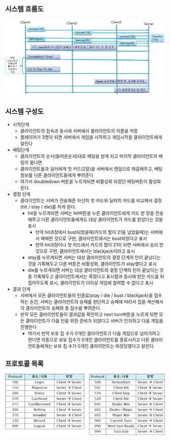 ## 시스템 흐름도

![SysFLOW](./SysFLOW.png)



## 시스템 구성도

- 시작단계
  - 클라이언트의 접속과 동시에 서버에서 클라이언트의 이름을 저장
  - 플레이어가 3명이 되면 서버에서 게임을 시작하고 게임시작을 클라이언트에게 알린다
- 베팅단계
  - 클라이언트의 순서(들어온순서)대로 베팅을 받게 되고 마지막 클라이언트의 베팅이 끝나면
  - 클라이언트들과 딜러에게 첫 카드(2장)을 서버에서 랜덤으로 제출해주고, 베팅정보를 다른 클라이언트들에게 뿌려준다
  - 여기서 doubledown 버튼을 누르게되면 비활성화 되었던 베팅버튼이 활성화된다.
- 결정 단계
  - 클라이언트는 서버가 전송해준 자신의 첫 카드와 딜러의 카드를 비교해서 결정(hit / stay / die)를 하게 된다.
    - hit을 누르게되면 서버는 hit버튼을 누른 클라이언트에게 카드 한 장을 전송해주고 다른 클라이언트들에게도 대상 클라이언트가 카드를 받았다는 것을 표시
      - 만약 hit과정에서 bust되었을때(카드의 합이 21을 넘었을때)는 서버에서 패배한 것으로 구현, 클라이언트에서는 bust되었다고  표시 
      - 만약 hit과정이나 첫 카드에서 카드의 합이 21이 되면 서버에서 승리 한 것으로 구현, 클라이언트에서는 blackjack이라고 표시
    - stay를 누르게되면 서버는 대상 클라이언트의 결정 단계의 턴이 끝났다는 것을 기록해두고 다른 버튼은 비활성화, 클라이언트가 stay했다고 표시
    - die를 누르게되면 서버는 대상 클라이언트의 결정 단계의 턴이 끝났다는 것을 기록해두고 클라이언트에서는 죽었다고 표시함과 동시에 받은 카드를 뒤집어두도록 표시, 클라이언트가 더이상 게임에 참여할 수 없다고 표시
- 결과 단계
  - 서버에서 모든 클라이언트들의 턴종료(stay / die / bust / blackjack)을 접수하는 순간, 서버는 클라이언트의 승패를 판단하고 승패에 따라서 칩을 계산해서 각 클라이언트의 승패와 총 칩수를 뿌려준다.
  - 만약 모든 클라이언트들이 결과값을 확인하고 next turn버튼을 누르게 되면 모든 클라이언트가 다음 턴을 위한 준비가 되었다고 서버가 인지하고 다음 게임을 진행한다
    - 여기서 만약 보유 칩 수가 0개인 클라이언트가 다음 게임으로 넘어가려고 한다면 자동으로 보유 칩수가 0개인 클라이언트를 종료시키고 다른 클라이언트들에게는 보유 칩 수가 0개인 클라이언트는 퇴장당했다고 알린다.



## 프로토콜 목록

![protocols](protocols.png)